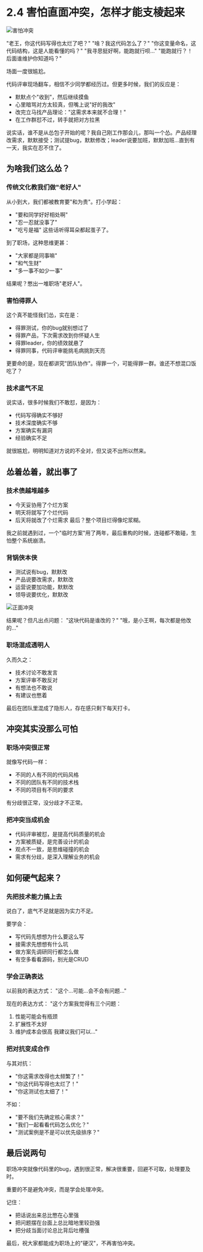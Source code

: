 # 2.4 害怕直面冲突，怎样才能支棱起来

![害怕冲突](../assets/images/chapter2/fear-conflict.jpg)

"老王，你这代码写得也太烂了吧？"
"啥？我这代码怎么了？"
"你这变量命名，这代码结构，这是人能看懂的吗？"
"我寻思挺好啊，能跑就行呗..."
"能跑就行？！后面谁维护你知道吗？"

场面一度很尴尬。

代码评审现场翻车，相信不少同学都经历过。但更多时候，我们的反应是：

- 默默点个"收到"，然后继续摸鱼
- 心里暗骂对方太较真，但嘴上说"好的我改"
- 改完立马找产品理论："这需求本来就不合理！"
- 在工作群怼不过，转手就把对方拉黑

说实话，谁不是从怂包子开始的呢？我自己刚工作那会儿，那叫一个怂。产品经理改需求，默默接受；测试提bug，默默修改；leader说要加班，默默加班...直到有一天，我实在忍不住了。

## 为啥我们这么怂？

### 传统文化教我们做"老好人"
从小到大，我们都被教育要"和为贵"。打小学起：

- "要和同学好好相处啊"
- "忍一忍就没事了"
- "吃亏是福"
这些话听得耳朵都起茧子了。

到了职场，这种思维更甚：

- "大家都是同事嘛"
- "和气生财"
- "多一事不如少一事"

结果呢？憋出一堆职场"老好人"。

### 害怕得罪人
这个真不能怪我们怂，实在是：

- 得罪测试，你的bug就别想过了
- 得罪产品，下次需求改到你怀疑人生
- 得罪leader，你的绩效就悬了
- 得罪同事，代码评审能挑毛病挑到天亮

更要命的是，现在都讲究"团队协作"。得罪一个，可能得罪一群。谁还不想混口饭吃了？

### 技术底气不足
说实话，很多时候我们不敢怼，是因为：

- 代码写得确实不够好
- 技术深度确实不够
- 方案确实有漏洞
- 经验确实不足

就很尴尬，明明知道对方说的不全对，但又说不出所以然来。

## 怂着怂着，就出事了

### 技术债越堆越多
- 今天妥协用了个烂方案
- 明天将就写了个烂代码
- 后天将就改了个烂需求
最后？整个项目烂得像坨浆糊。

我之前就遇到过，一个"临时方案"用了两年，最后重构的时候，连碰都不敢碰，生怕整个系统崩溃。

### 背锅侠本侠
- 测试说有bug，默默改
- 产品说要改需求，默默改
- 运营说要加功能，默默改
- 领导说要优化，默默改

![正面冲突](../assets/images/chapter2/face-conflict.jpg)

结果呢？但凡出点问题：
"这块代码是谁改的？"
"哦，是小王啊，每次都是他改的..."

### 职场混成透明人
久而久之：

- 技术讨论不敢发言
- 方案评审不敢反对
- 有想法也不敢说
- 有建议也憋着

最后在团队里混成了隐形人，存在感只剩下每天打卡。

## 冲突其实没那么可怕

### 职场冲突很正常
就像写代码一样：

- 不同的人有不同的代码风格
- 不同的团队有不同的技术栈
- 不同的项目有不同的要求

有分歧很正常，没分歧才不正常。

### 把冲突当成机会
- 代码评审被怼，是提高代码质量的机会
- 方案被质疑，是完善设计的机会
- 观点不一致，是思维碰撞的机会
- 需求有分歧，是深入理解业务的机会

## 如何硬气起来？

### 先把技术能力搞上去
说白了，底气不足就是因为实力不足。

要学会：

- 写代码先想想为什么要这么写
- 接需求先想想有什么坑
- 做方案先调研同行都怎么做
- 有空多看看源码，别光是CRUD

### 学会正确表达
以前我的表达方式：
"这个...可能...会不会有问题..."

现在的表达方式：
"这个方案我觉得有三个问题：
1. 性能可能会有瓶颈
2. 扩展性不太好
3. 维护成本会很高
我建议我们可以..."

### 把对抗变成合作
与其对抗：

- "你这需求改得也太频繁了！"
- "你这代码写得也太烂了！"
- "你这测试也太细了！"

不如：

- "要不我们先确定核心需求？"
- "我们一起看看代码怎么优化？"
- "测试案例是不是可以优先级排序？"

## 最后说两句

职场冲突就像代码里的bug，遇到很正常，解决很重要，回避不可取，处理要及时。

重要的不是避免冲突，而是学会处理冲突。

记住：

- 把话说出来总比憋在心里强
- 把问题摆在台面上总比暗地里较劲强
- 把分歧当面讨论总比背后吐槽强

最后，祝大家都能成为职场上的"硬汉"，不再害怕冲突。

